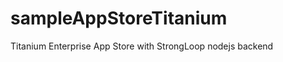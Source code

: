 sampleAppStoreTitanium
======================

Titanium Enterprise App Store with StrongLoop nodejs backend

